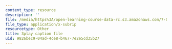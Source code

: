 ```yaml
---
content_type: resource
description: ''
file: /media/https%3A/open-learning-course-data-rc.s3.amazonaws.com/7-016-introductory-biology-fall-2018/9826bec904ad4ce8b4677e2e5cd35b27_7gLcuMtM_HY.srt
file_type: application/x-subrip
resourcetype: Other
title: 3play caption file
uid: 9826bec9-04ad-4ce8-b467-7e2e5cd35b27
---
```

